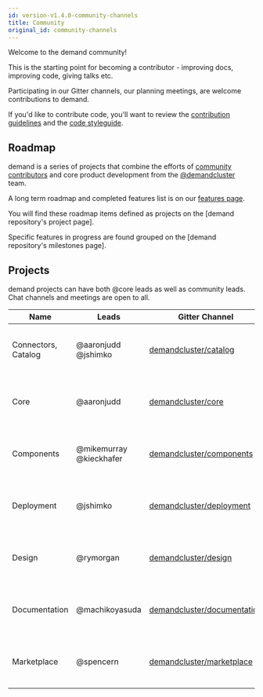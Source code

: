 ```yaml
---
id: version-v1.4.0-community-channels
title: Community
original_id: community-channels
---
```

    
Welcome to the demand community!

This is the starting point for becoming a contributor - improving docs, improving code, giving talks etc.

Participating in our Gitter channels, our planning meetings, are welcome contributions to demand.

If you'd like to contribute code, you'll want to review the [contribution guidelines](contributing-to-demandd) and the [code styleguide](styleguide.md).

## Roadmap

demand is a series of projects that combine the efforts of [community contributors](https://github.com/orgs/demandcluster/outside-collaborators) and core product development from the [@demandcluster](https://github.com/orgs/demandcluster/people) team.

A long term roadmap and completed features list is on our [features page](https://demandcluster.com/features).

You will find these roadmap items defined as projects on the [demand repository's project page].

Specific features in progress are found grouped on the [demand repository's milestones page].

## Projects

demand projects can have both @core leads as well as community leads.
Chat channels and meetings are open to all.

| Name                | Leads                   | Gitter Channel                                                                     | [Schedule](http://getrxn.io/2rcCal)       |
| ------------------- | ----------------------- | ---------------------------------------------------------------------------------- | ----------------------------------------- |
| Connectors, Catalog | @aaronjudd @jshimko     | [demandcluster/catalog](https://gitter.im/demandcluster/catalog)             | Every 2 weeks on Wednesday 2PM Pacific    |
| Core                | @aaronjudd              | [demandcluster/core](https://gitter.im/demandcluster/core)                   | Every 2 weeks on Wednesday 2PM Pacific    |
| Components          | @mikemurray @kieckhafer | [demandcluster/components](https://gitter.im/demandcluster/components)       | Every 2 weeks on Tuesday 3PM Pacific      |
| Deployment          | @jshimko                | [demandcluster/deployment](https://gitter.im/demandcluster/deployment)       | Every 2 weeks on Thursday 10AM Eastern    |
| Design              | @rymorgan               | [demandcluster/design](https://gitter.im/demandcluster/design)               | Every 2 weeks on Wednesday 3PM Pacific    |
| Documentation       | @machikoyasuda               | [demandcluster/documentation](https://gitter.im/demandcluster/documentation) | Monthly on the Fourth Tuesday 3:30PM Pacific |
| Marketplace         | @spencern               | [demandcluster/marketplace](https://gitter.im/demandcluster/marketplace)     | Every 2 weeks on Wednesday 7AM Pacific    |

